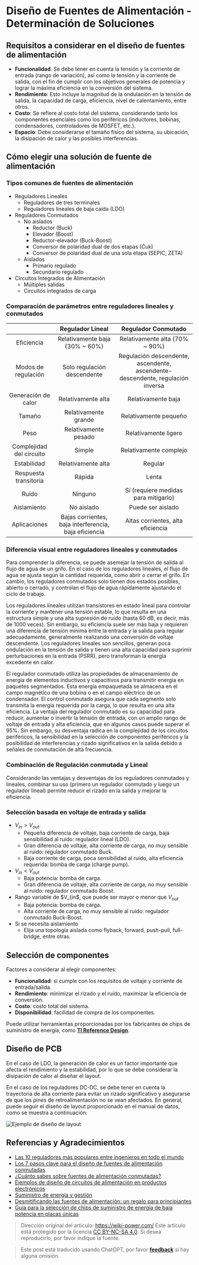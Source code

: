 # Diseño de Fuentes de Alimentación - Determinación de Soluciones

## Requisitos a considerar en el diseño de fuentes de alimentación

- **Funcionalidad**: Se debe tener en cuenta la tensión y la corriente de entrada (rango de variación), así como la tensión y la corriente de salida, con el fin de cumplir con los objetivos generales de potencia y lograr la máxima eficiencia en la conversión del sistema.
- **Rendimiento**: Esto incluye la magnitud de la ondulación en la tensión de salida, la capacidad de carga, eficiencia, nivel de calentamiento, entre otros.
- **Costo**: Se refiere al costo total del sistema, considerando tanto los componentes esenciales como los periféricos (inductores, bobinas, condensadores, controladores de MOSFET, etc.).
- **Espacio**: Debe considerarse el tamaño físico del sistema, su ubicación, la disipación de calor y las posibles interferencias.

## Cómo elegir una solución de fuente de alimentación

### Tipos comunes de fuentes de alimentación

- Reguladores Lineales
  - Reguladores de tres terminales
  - Reguladores lineales de baja caída (LDO)
- Reguladores Conmutados
  - No aislados
    - Reductor (Buck)
    - Elevador (Boost)
    - Reductor-elevador (Buck-Boost)
    - Conversor de polaridad dual de dos etapas (Ćuk)
    - Conversor de polaridad dual de una sola etapa (SEPIC, ZETA)
  - Aislados
    - Primario regulado
    - Secundario regulado
- Circuitos Integrados de Alimentación
  - Múltiples salidas
  - Circuitos integrados de carga

### Comparación de parámetros entre reguladores lineales y conmutados

|                          |                   Regulador Lineal                    |                              Regulador Conmutado                               |
| :----------------------: | :---------------------------------------------------: | :----------------------------------------------------------------------------: |
|        Eficiencia        |            Relativamente baja (30% ~ 60%)             |                         Relativamente alta (70% ~ 90%)                         |
|   Modos de regulación    |              Solo regulación descendente              | Regulación descendente, ascendente, ascendente-descendente, regulación inversa |
|   Generación de calor    |                  Relativamente alta                   |                               Relativamente baja                               |
|          Tamaño          |                 Relativamente grande                  |                             Relativamente pequeño                              |
|           Peso           |                 Relativamente pesado                  |                              Relativamente ligero                              |
| Complejidad del circuito |                        Simple                         |                             Relativamente complejo                             |
|       Estabilidad        |                  Relativamente alta                   |                                    Regular                                     |
|  Respuesta transitoria   |                        Rápida                         |                                     Lenta                                      |
|          Ruido           |                        Ninguno                        |                      Sí (requiere medidas para mitigarlo)                      |
|       Aislamiento        |                      No aislado                       |                               Puede ser aislado                                |
|       Aplicaciones       | Bajas corrientes, baja interferencia, baja eficiencia |                       Altas corrientes, alta eficiencia                        |

### Diferencia visual entre reguladores lineales y conmutados

Para comprender la diferencia, se puede asemejar la tensión de salida al flujo de agua de un grifo. En el caso de los reguladores lineales, el flujo de agua se ajusta según la cantidad requerida, como abrir o cerrar el grifo. En cambio, los reguladores conmutados solo tienen dos estados posibles, abierto o cerrado, y controlan el flujo de agua rápidamente ajustando el ciclo de trabajo.

Los reguladores lineales utilizan transistores en estado lineal para controlar la corriente y mantener una tensión estable, lo que resulta en una estructura simple y una alta supresión de ruido (hasta 60 dB, es decir, más de 1000 veces). Sin embargo, su eficiencia suele ser más baja y requieren una diferencia de tensión mínima entre la entrada y la salida para regular adecuadamente, generalmente realizando una conversión de voltaje descendente. Los reguladores lineales son sencillos, generan poca ondulación en la tensión de salida y tienen una alta capacidad para suprimir perturbaciones en la entrada (PSRR), pero transforman la energía excedente en calor.

El regulador conmutado utiliza las propiedades de almacenamiento de energía de elementos inductivos y capacitivos para transmitir energía en paquetes segmentados. Esta energía empaquetada se almacena en el campo magnético de una bobina o en el campo eléctrico de un condensador. El control conmutado asegura que cada segmento solo transmita la energía requerida por la carga, lo que resulta en una alta eficiencia. La ventaja del regulador conmutado es su capacidad para reducir, aumentar o invertir la tensión de entrada, con un amplio rango de voltaje de entrada y alta eficiencia, que en algunos casos puede superar el 95%. Sin embargo, su desventaja radica en la complejidad de los circuitos periféricos, la sensibilidad en la selección de componentes periféricos y la posibilidad de interferencias y rizado significativos en la salida debido a señales de conmutación de alta frecuencia.

### Combinación de Regulación conmutada y Lineal

Considerando las ventajas y desventajas de los reguladores conmutados y lineales, combinar su uso (primero un regulador conmutado y luego un regulador lineal) permite reducir el rizado en la salida y mejorar la eficiencia.

### Selección basada en voltaje de entrada y salida

- $V_{in}>V_{out}$
  - Pequeña diferencia de voltaje, baja corriente de carga, baja sensibilidad al ruido: regulador lineal (LDO).
  - Gran diferencia de voltaje, alta corriente de carga, no muy sensible al ruido: regulador conmutado Buck.
  - Baja corriente de carga, poca sensibilidad al ruido, alta eficiencia requerida: bomba de carga (charge pump).
- $V_{in}<V_{out}$
  - Baja potencia: bomba de carga.
  - Gran diferencia de voltaje, alta corriente de carga, no muy sensible al ruido: regulador conmutado Boost.
- Rango variable de $V_{in$, que puede ser mayor o menor que $V_{out}$
  - Baja potencia: bomba de carga.
  - Alta corriente de carga, no muy sensible al ruido: regulador conmutado Buck-Boost.
- Si se necesita aislamiento
  - Elija una topología aislada como flyback, forward, push-pull, full-bridge, entre otras.

## Selección de componentes

Factores a considerar al elegir componentes:

- **Funcionalidad**: si cumple con los requisitos de voltaje y corriente de entrada/salida.
- **Rendimiento**: minimizar el rizado y el ruido, maximizar la eficiencia de conversión.
- **Costo**: costo total del sistema.
- **Disponibilidad**: facilidad de compra de los componentes.

Puede utilizar herramientas proporcionadas por los fabricantes de chips de suministro de energía, como [**TI Reference Design**](http://www.ti.com.cn/cn/reference-designs/index.html).

## Diseño de PCB

En el caso de LDO, la generación de calor es un factor importante que afecta el rendimiento y la estabilidad, por lo que se debe considerar la disipación de calor al diseñar el layout.

En el caso de los reguladores DC-DC, se debe tener en cuenta la trayectoria de alta corriente para evitar un rizado significativo y asegurarse de que los pines de retroalimentación no se vean afectados. En general, puede seguir el diseño de layout proporcionado en el manual de datos, como se muestra a continuación:

![Ejemplo de diseño de layout](https://media.wiki-power.com/img/20200202194045.png)

## Referencias y Agradecimientos

- [Las 10 reguladores más populares entre ingenieros en todo el mundo](https://mp.weixin.qq.com/s/l4-iG3Ki4R70X8GeHg3OpA)
- [Los 7 pasos clave para el diseño de fuentes de alimentación conmutadas](https://mp.weixin.qq.com/s/19ePnO54yBIvatcj5nVRBg)
- [¿Cuánto sabes sobre fuentes de alimentación conmutadas?](https://mp.weixin.qq.com/s/ilSCii7jw9DHfIqorrq5Yg)
- [Ejemplos de diseño de circuitos de alimentación en productos electrónicos](https://www.eetree.cn/wiki/ps_design_case#%E7%94%B5%E5%AD%90%E4%BA%A7%E5%93%81%E4%B8%AD%E7%94%B5%E6%BA%90%E7%94%B5%E8%B7%AF%E7%9A%84%E8%AE%BE%E8%AE%A1%E4%B8%BE%E4%BE%8B)
- [Suministro de energía y gestión](https://www.eetree.cn/wiki/powersupply)
- [Desmitificando las fuentes de alimentación: un regalo para principiantes](https://mp.weixin.qq.com/s/R6c96mmincweZ_xV7ex2QQ)
- [Guía para la selección de chips de suministro de energía de baja potencia en placas únicas](https://mp.weixin.qq.com/s/ZPNlGc3JHovSvxzh7uWD9g)

> Dirección original del artículo: <https://wiki-power.com/>
> Este artículo está protegido por la licencia [CC BY-NC-SA 4.0](https://creativecommons.org/licenses/by/4.0/deed.zh). Si desea reproducirlo, por favor indique la fuente.

> Este post está traducido usando ChatGPT, por favor [**feedback**](https://github.com/linyuxuanlin/Wiki_MkDocs/issues/new) si hay alguna omisión.
